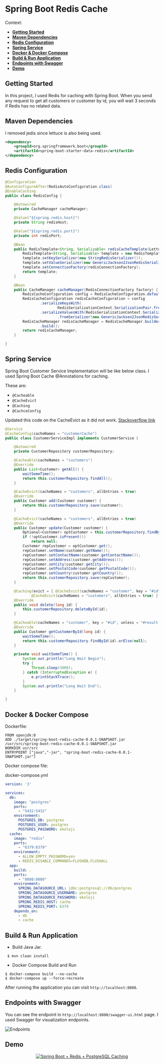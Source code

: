 # Spring Boot Redis Cache


Context:

  - [**Getting Started**](#getting-started)
  - [**Maven Dependencies**](#maven-dependencies)
  - [**Redis Configuration**](#redis-configuration)
  - [**Spring Service**](#spring-service)
  - [**Docker & Docker Compose**](#docker-docker-compose)
  - [**Build & Run Application**](#build--run-application)
  - [**Endpoints with Swagger**](#endpoints-with-swagger)
  - [**Demo**](#demo)


## Getting Started

In this project, I used Redis for caching with Spring Boot.
When you send any request to get all customers or customer by id, you will wait 3 seconds if Redis has no related data.


## Maven Dependencies

I removed jedis since lettuce is also being used.
```xml
<dependency>
	<groupId>org.springframework.boot</groupId>
	<artifactId>spring-boot-starter-data-redis</artifactId>
</dependency>

```

## Redis Configuration

```java
@Configuration
@AutoConfigureAfter(RedisAutoConfiguration.class)
@EnableCaching
public class RedisConfig {

	@Autowired
	private CacheManager cacheManager;

	@Value("${spring.redis.host}")
	private String redisHost;

	@Value("${spring.redis.port}")
	private int redisPort;

	@Bean
	public RedisTemplate<String, Serializable> redisCacheTemplate(LettuceConnectionFactory redisConnectionFactory) {
		RedisTemplate<String, Serializable> template = new RedisTemplate<>();
		template.setKeySerializer(new StringRedisSerializer());
		template.setValueSerializer(new GenericJackson2JsonRedisSerializer());
		template.setConnectionFactory(redisConnectionFactory);
		return template;
	}

	@Bean
	public CacheManager cacheManager(RedisConnectionFactory factory) {
		RedisCacheConfiguration config = RedisCacheConfiguration.defaultCacheConfig();
		RedisCacheConfiguration redisCacheConfiguration = config
				.serializeKeysWith(
						RedisSerializationContext.SerializationPair.fromSerializer(new StringRedisSerializer()))
				.serializeValuesWith(RedisSerializationContext.SerializationPair
						.fromSerializer(new GenericJackson2JsonRedisSerializer()));
		RedisCacheManager redisCacheManager = RedisCacheManager.builder(factory).cacheDefaults(redisCacheConfiguration)
				.build();
		return redisCacheManager;
	}

}
```


## Spring Service

Spring Boot Customer Service Implementation will be like below class.
I used Spring Boot Cache @Annotations for caching.

These are:

* `@Cacheable`
* `@CacheEvict`
* `@Caching`
* `@CachceConfig`
	
Updated this code on the CacheEvict as it did not work. [Stackoverflow link](https://stackoverflow.com/questions/33083206/cacheevict-with-key-id-throws-nullpointerexception)
```java
@Service
@CacheConfig(cacheNames = "customerCache")
public class CustomerServiceImpl implements CustomerService {

	@Autowired
	private CustomerRepository customerRepository;

	@Cacheable(cacheNames = "customers")
	@Override
	public List<Customer> getAll() {
		waitSomeTime();
		return this.customerRepository.findAll();
	}

	@CacheEvict(cacheNames = "customers", allEntries = true)
	@Override
	public Customer add(Customer customer) {
		return this.customerRepository.save(customer);
	}

	@CacheEvict(cacheNames = "customers", allEntries = true)
	@Override
	public Customer update(Customer customer) {
		Optional<Customer> optCustomer = this.customerRepository.findById(customer.getId());
		if (!optCustomer.isPresent())
			return null;
		Customer repCustomer = optCustomer.get();
		repCustomer.setName(customer.getName());
		repCustomer.setContactName(customer.getContactName());
		repCustomer.setAddress(customer.getAddress());
		repCustomer.setCity(customer.getCity());
		repCustomer.setPostalCode(customer.getPostalCode());
		repCustomer.setCountry(customer.getCountry());
		return this.customerRepository.save(repCustomer);
	}

	@Caching(evict = { @CacheEvict(cacheNames = "customer", key = "#id"),
			@CacheEvict(cacheNames = "customers", allEntries = true) })
	@Override
	public void delete(long id) {
		this.customerRepository.deleteById(id);
	}

	@Cacheable(cacheNames = "customer", key = "#id", unless = "#result == null")
	@Override
	public Customer getCustomerById(long id) {
		waitSomeTime();
		return this.customerRepository.findById(id).orElse(null);
	}

	private void waitSomeTime() {
		System.out.println("Long Wait Begin");
		try {
			Thread.sleep(3000);
		} catch (InterruptedException e) {
			e.printStackTrace();
		}
		System.out.println("Long Wait End");
	}

}
```

## Docker & Docker Compose


Dockerfile:

```
FROM openjdk:8
ADD ./target/spring-boot-redis-cache-0.0.1-SNAPSHOT.jar /usr/src/spring-boot-redis-cache-0.0.1-SNAPSHOT.jar
WORKDIR usr/src
ENTRYPOINT ["java","-jar", "spring-boot-redis-cache-0.0.1-SNAPSHOT.jar"]
```

Docker compose file:


docker-compose.yml

```yml
version: '3'

services:
  db:
    image: "postgres"
    ports:
      - "5432:5432"
    environment:
      POSTGRES_DB: postgres
      POSTGRES_USER: postgres
      POSTGRES_PASSWORD: ekoloji
  cache:
    image: "redis"
    ports: 
      - "6379:6379"
    environment:
      - ALLOW_EMPTY_PASSWORD=yes
      - REDIS_DISABLE_COMMANDS=FLUSHDB,FLUSHALL
  app:
    build: .
    ports:
      - "8080:8080"
    environment:
      SPRING_DATASOURCE_URL: jdbc:postgresql://db/postgres
      SPRING_DATASOURCE_USERNAME: postgres
      SPRING_DATASOURCE_PASSWORD: ekoloji
      SPRING_REDIS_HOST: cache
      SPRING_REDIS_PORT: 6379
    depends_on:
      - db
      - cache
```

## Build & Run Application

* Build Java Jar.

```shell
 $ mvn clean install
```

*  Docker Compose Build and Run

```shell
$ docker-compose build --no-cache
$ docker-compose up --force-recreate

```

After running the application you can visit `http://localhost:8080`.	

## Endpoints with Swagger


You can see the endpoint in `http://localhost:8080/swagger-ui.html` page.
I used Swagger for visualization endpoints.


![Endpoints](assets/endpoints.png)


## Demo

<div align="center">
  <a href="https://www.youtube.com/watch?v=4yr4JLRK6MM"><img src="https://img.youtube.com/vi/4yr4JLRK6MM/0.jpg" alt="Spring Boot + Redis + PostgreSQL Caching"></a>
</div>

